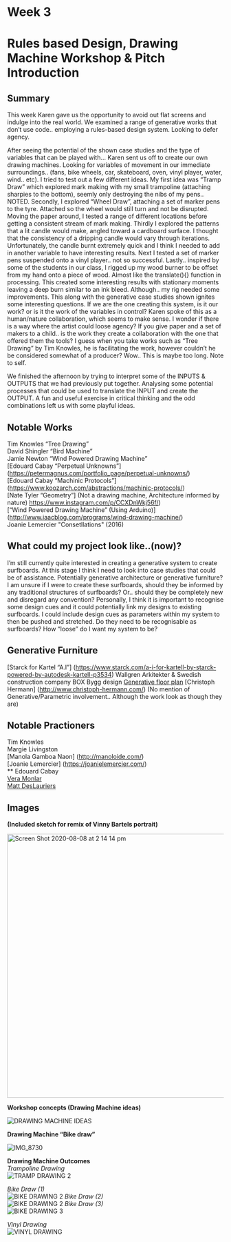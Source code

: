 # Week 3
# Rules based Design, Drawing Machine Workshop & Pitch Introduction

## Summary <br />
This week Karen gave us the opportunity to avoid out flat screens and indulge into the real world. We examined a range of generative works that don’t use code.. employing a rules-based design system. Looking to defer agency. <br />

After seeing the potential of the shown case studies and the type of variables that can be played with… Karen sent us off to create our own drawing machines. Looking for variables of movement in our immediate surroundings.. (fans, bike wheels, car, skateboard, oven, vinyl player, water, wind.. etc). I tried to test out a few different ideas. My first idea was “Tramp Draw” which explored mark making with my small trampoline (attaching sharpies to the bottom), seemly only destroying the nibs of my pens.. NOTED. Secondly, I explored “Wheel Draw”, attaching a set of marker pens to the tyre. Attached so the wheel would still turn and not be disrupted. Moving the paper around, I tested a range of different locations before getting a consistent stream of mark making. Thirdly I explored the patterns that a lit candle would make, angled toward a cardboard surface. I thought that the consistency of a dripping candle would vary through iterations. Unfortunately, the candle burnt extremely quick and I think I needed to add in another variable to have interesting results. Next I tested a set of marker pens suspended onto a vinyl player.. not so successful. Lastly.. inspired by some of the students in our class, I rigged up my wood burner to be offset from my hand onto a piece of wood. Almost like the translate(){} function in processing. This created some interesting results with stationary moments leaving a deep burn similar to an ink bleed. Although.. my rig needed some improvements. This along with the generative case studies shown ignites some interesting questions. If we are the one creating this system, is it our work? or is it the work of the variables in control? Karen spoke of this as a human/nature collaboration, which seems to make sense. I wonder if there is a way where the artist could loose agency? If you give paper and a set of makers to a child.. is the work they create a collaboration with the one that offered them the tools? I guess when you take works such as “Tree Drawing” by Tim Knowles, he is facilitating the work, however couldn’t he be considered somewhat of a producer? Wow.. This is maybe too long. Note to self.  <br /> 

We finished the afternoon by trying to interpret some of the INPUTS & OUTPUTS that we had previously put together. Analysing some potential processes that could be used to translate the INPUT and create the OUTPUT. A fun and useful exercise in critical thinking and the odd combinations left us with some playful ideas.  



## Notable Works <br />
Tim Knowles “Tree Drawing” <br />
David Shingler “Bird Machine” <br />
Jamie Newton “Wind Powered Drawing Machine” <br />
[Edouard Cabay “Perpetual Unknowns”] (https://petermagnus.com/portfolio_page/perpetual-unknowns/) <br />
[Edouard Cabay “Machinic Protocols”] (https://www.koozarch.com/abstractions/machinic-protocols/) <br />
[Nate Tyler “Geometry”] (Not a drawing machine, Architecture informed by nature) https://www.instagram.com/p/CCXDnWkj56f/) <br />
[“Wind Powered Drawing Machine” (Using Arduino)] (http://www.iaacblog.com/programs/wind-drawing-machine/) <br />
Joanie Lemercier "Consetllations" (2016)



## What could my project look like..(now)? <br />
I’m still currently quite interested in creating a generative system to create surfboards. At this stage I think I need to look into case studies that could be of assistance. Potentially generative architecture or generative furniture? I am unsure if I were to create these surfboards, should they be informed by any traditional structures of surfboards? Or.. should they be completely new and disregard any convention? Personally, I think it is important to recognise some design cues and it could potentially link my designs to existing surfboards. I could include design cues as parameters within my system to then be pushed and stretched. Do they need to be recognisable as surfboards? How “loose” do I want my system to be?


## Generative Furniture <br />
[Starck for Kartel “A.I”] (https://www.starck.com/a-i-for-kartell-by-starck-powered-by-autodesk-kartell-p3534)
Wallgren Arkitekter & Swedish construction company BOX Bygg design [Generative floor plan](https://www.dezeen.com/2019/06/27/adaptive-floor-plans-wallgren-arkitekter-box-bygg-parametric-tool/)
[Christoph Hermann] (http://www.christoph-hermann.com/) (No mention of Generative/Parametric involvement.. Although the work look as though they are)


## Notable Practioners <br />
Tim Knowles <br />
Margie Livingston <br />
[Manola Gamboa Naon] (http://manoloide.com/) <br />
[Joanie Lemercier] (https://joanielemercier.com/) <br />
** Edouard Cabay <br />
[Vera Monlar](http://www.veramolnar.com/) <br />
[Matt DesLauriers](https://www.mattdesl.com/)<br />


## Images <br />
**(Included sketch for remix of Vinny Bartels portrait)** <br />

<img width="612" alt="Screen Shot 2020-08-08 at 2 14 14 pm" src="https://user-images.githubusercontent.com/68723193/89702483-0e2e1400-d985-11ea-8961-c943c728a67d.png">

**Workshop concepts (Drawing Machine ideas)** <br />

![DRAWING MACHINE IDEAS](https://user-images.githubusercontent.com/68723193/89702439-aa0b5000-d984-11ea-89b7-65a0fb54d3f9.jpeg)

**Drawing Machine “Bike draw”**  <br />

![IMG_8730](https://user-images.githubusercontent.com/68723193/89702433-9eb82480-d984-11ea-8bfd-81cb1ae7c32d.PNG)

**Drawing Machine Outcomes** <br />
*Trampoline Drawing*  <br />
![TRAMP DRAWING 2](https://user-images.githubusercontent.com/68723193/89702497-3453b400-d985-11ea-8702-9b2d3170304e.jpeg)


*Bike Draw (1)*  <br />
![BIKE DRAWING 2](https://user-images.githubusercontent.com/68723193/89702458-d0c98680-d984-11ea-830b-6f33b8b8d445.jpeg)
*Bike Draw (2)* <br />
![BIKE DRAWING 2](https://user-images.githubusercontent.com/68723193/89702462-d757fe00-d984-11ea-9524-e972f0bd0e04.jpg)
*Bike Draw (3)* <br />
![BIKE DRAWING 3](https://user-images.githubusercontent.com/68723193/89702464-db841b80-d984-11ea-9861-42c72d35f070.jpg)

*Vinyl Drawing* <br />
![VINYL DRAWING ](https://user-images.githubusercontent.com/68723193/89702445-b2fc2180-d984-11ea-852e-105e1b049b80.jpeg)

